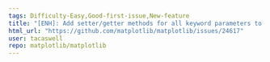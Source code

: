 ```yaml
---
tags: Difficulty-Easy,Good-first-issue,New-feature
title: "[ENH]: Add setter/getter methods for all keyword parameters to Figure.__init__"
html_url: "https://github.com/matplotlib/matplotlib/issues/24617"
user: tacaswell
repo: matplotlib/matplotlib
---
```


